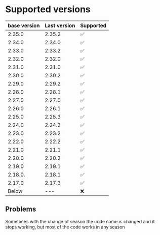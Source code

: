 # Supported versions

| base version | Last version | Supported          |
| ------------ | ------------ | ------------------ |
| 2.35.0       | 2.35.2       | :white_check_mark: |
| 2.34.0       | 2.34.0       | :white_check_mark: |
| 2.33.0       | 2.33.2       | :white_check_mark: |
| 2.32.0       | 2.32.0       | :white_check_mark: |
| 2.31.0       | 2.31.0       | :white_check_mark: |
| 2.30.0       | 2.30.2       | :white_check_mark: |
| 2.29.0       | 2.29.2       | :white_check_mark: |
| 2.28.0       | 2.28.1       | :white_check_mark: |
| 2.27.0       | 2.27.0       | :white_check_mark: |
| 2.26.0       | 2.26.1       | :white_check_mark: |
| 2.25.0       | 2.25.3       | :white_check_mark: |
| 2.24.0       | 2.24.2       | :white_check_mark: |
| 2.23.0       | 2.23.2       | :white_check_mark: |
| 2.22.0       | 2.22.2       | :white_check_mark: |
| 2.21.0       | 2.21.1       | :white_check_mark: |
| 2.20.0       | 2.20.2       | :white_check_mark: |
| 2.19.0       | 2.19.1       | :white_check_mark: |
| 2.18.0.      | 2.18.1       | :white_check_mark: |
| 2.17.0       | 2.17.3       | :white_check_mark: |
| Below        | ---          | :x:                |

## Problems

Sometimes with the change of season the code name is changed and it stops working, but most of the code works in any season
